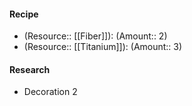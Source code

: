 #### Recipe
- (Resource:: [[Fiber]]): (Amount:: 2)
- (Resource:: [[Titanium]]): (Amount:: 3)

#### Research
- Decoration 2